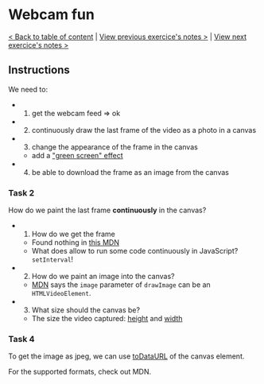 # Webcam fun

[< Back to table of content](../README.md) |
[View previous exercice's notes >](../18-Adding.Up.Times.with.Reduce/Notes.md) |
[View next exercice's notes >](../20-Speech.Detection/Notes.md)

## Instructions

We need to:

- 1. get the webcam feed => ok
- 2. continuously draw the last frame of the video as a photo in a canvas
- 3. change the appearance of the frame in the canvas
  - add a ["green screen" effect](https://www.google.com/search?q=green+screen+effect)
- 4. be able to download the frame as an image from the canvas

### Task 2

How do we paint the last frame **continuously** in the canvas?

- 1. How do we get the frame
  - Found nothing in [this MDN](https://developer.mozilla.org/en-US/docs/Web/API/MediaStream)
  - What does allow to run some code continuously in JavaScript? `setInterval`!
- 2. How do we paint an image into the canvas?
  - [MDN](https://developer.mozilla.org/en-US/docs/Web/API/CanvasRenderingContext2D/drawImage) says the `image` parameter of `drawImage` can be an `HTMLVideoElement`.
- 3. What size should the canvas be?
  - The size the video captured: [height](https://developer.mozilla.org/en-US/docs/Web/API/HTMLVideoElement/videoHeight) and [width](https://developer.mozilla.org/en-US/docs/Web/API/HTMLVideoElement/videoWidth)

### Task 4

To get the image as jpeg, we can use [toDataURL](https://developer.mozilla.org/en-US/docs/Web/API/HTMLCanvasElement/toDataURL) of the canvas element.

For the supported formats, check out MDN.
